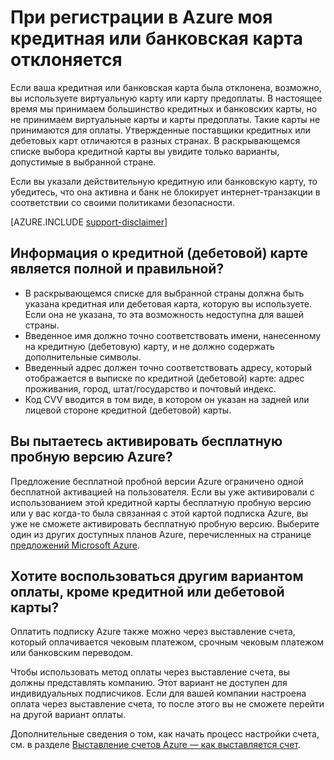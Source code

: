 <properties
	pageTitle="При регистрации отклонена кредитная или банковская карта | Microsoft Azure"
	description="В статье рассматриваются распространенные причины проблем, возникающих при регистрации в Microsoft Azure, например причина отклонения кредитной или банковской карты."
	services="billing"
	documentationCenter=""
	authors="jiangchen79"
	manager="felixwu"
	editor=""
	tags="top-support-issue"
	keywords="отклонена кредитная карта, отклонена банковская карта, ваша кредитная карта отклонена, кредитная карта не принимается"/>

<tags
	ms.service="billing"
	ms.workload="na"
	ms.tgt_pltfrm="ibiza"
	ms.devlang="na"
	ms.topic="article"
	ms.date="06/01/2016"
	ms.author="cjiang"/>

# При регистрации в Azure моя кредитная или банковская карта отклоняется
Если ваша кредитная или банковская карта была отклонена, возможно, вы используете виртуальную карту или карту предоплаты. В настоящее время мы принимаем большинство кредитных и банковских карты, но не принимаем виртуальные карты и карты предоплаты. Такие карты не принимаются для оплаты. Утвержденные поставщики кредитных или дебетовых карт отличаются в разных странах. В раскрывающемся списке выбора кредитной карты вы увидите только варианты, допустимые в выбранной стране.

Если вы указали действительную кредитную или банковскую карту, то убедитесь, что она активна и банк не блокирует интернет-транзакции в соответствии со своими политиками безопасности.

[AZURE.INCLUDE [support-disclaimer](../includes/support-disclaimer.md)]

## Информация о кредитной (дебетовой) карте является полной и правильной?
- В раскрывающемся списке для выбранной страны должна быть указана кредитная или дебетовая карта, которую вы используете. Если она не указана, то эта возможность недоступна для вашей страны.
- Введенное имя должно точно соответствовать имени, нанесенному на кредитную (дебетовую) карту, и не должно содержать дополнительные символы.
- Введенный адрес должен точно соответствовать адресу, который отображается в выписке по кредитной (дебетовой) карте: адрес проживания, город, штат/государство и почтовый индекс.
- Код CVV вводится в том виде, в котором он указан на задней или лицевой стороне кредитной (дебетовой) карты.

## Вы пытаетесь активировать бесплатную пробную версию Azure?
Предложение бесплатной пробной версии Azure ограничено одной бесплатной активацией на пользователя. Если вы уже активировали с использованием этой кредитной карты бесплатную пробную версию или у вас когда-то была связанная с этой картой подписка Azure, вы уже не сможете активировать бесплатную пробную версию. Выберите один из других доступных планов Azure, перечисленных на странице [предложений Microsoft Azure](https://azure.microsoft.com/support/legal/offer-details/).

## Хотите воспользоваться другим вариантом оплаты, кроме кредитной или дебетовой карты?
Оплатить подписку Azure также можно через выставление счета, который оплачивается чековым платежом, срочным чековым платежом или банковским переводом.

Чтобы использовать метод оплаты через выставление счета, вы должны представлять компанию. Этот вариант не доступен для индивидуальных подписчиков. Если для вашей компании настроена оплата через выставление счета, то после этого вы не сможете перейти на другой вариант оплаты.

Дополнительные сведения о том, как начать процесс настройки счета, см. в разделе [Выставление счетов Azure — как выставляется счет](https://azure.microsoft.com/pricing/invoicing/).

<!---HONumber=AcomDC_0713_2016-->